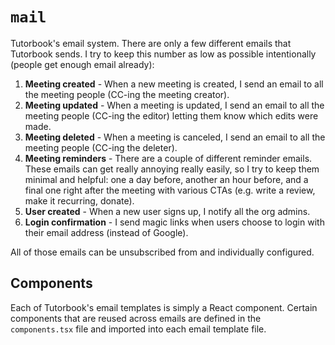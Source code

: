 # `mail`

Tutorbook's email system. There are only a few different emails that Tutorbook
sends. I try to keep this number as low as possible intentionally (people get
enough email already):

1. **Meeting created** - When a new meeting is created, I send an email to all
   the meeting people (CC-ing the meeting creator).
2. **Meeting updated** - When a meeting is updated, I send an email to all the
   meeting people (CC-ing the editor) letting them know which edits were made.
3. **Meeting deleted** - When a meeting is canceled, I send an email to all the
   meeting people (CC-ing the deleter).
4. **Meeting reminders** - There are a couple of different reminder emails.
   These emails can get really annoying really easily, so I try to keep them
   minimal and helpful: one a day before, another an hour before, and a final
   one right after the meeting with various CTAs (e.g. write a review, make it
   recurring, donate).
5. **User created** - When a new user signs up, I notify all the org admins.
6. **Login confirmation** - I send magic links when users choose to login with
   their email address (instead of Google).

All of those emails can be unsubscribed from and individually configured.

## Components

Each of Tutorbook's email templates is simply a React component. Certain 
components that are reused across emails are defined in the `components.tsx`
file and imported into each email template file.

